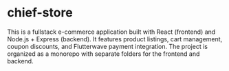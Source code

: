 # chief-store
This is a fullstack e-commerce application built with React (frontend) and Node.js + Express (backend). It features product listings, cart management, coupon discounts, and Flutterwave payment integration. The project is organized as a monorepo with separate folders for the frontend and backend.
